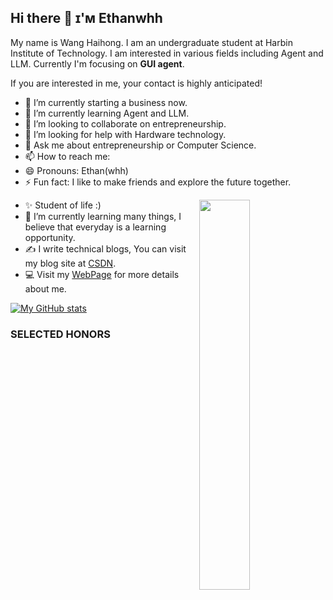 ## Hi there 👋  ɪ'ᴍ Ethanwhh

My name is Wang Haihong. I am an undergraduate student at Harbin Institute of Technology. I am interested in various fields including Agent and LLM. Currently I'm focusing on **GUI agent**.

If you are interested in me, your contact is highly anticipated!

- 🔭 I’m currently starting a business now.
- 🌱 I’m currently learning Agent and LLM.
- 👯 I’m looking to collaborate on entrepreneurship.
- 🤔 I’m looking for help with Hardware technology.
- 💬 Ask me about entrepreneurship or Computer Science.
- 📫 How to reach me: 
- 😄 Pronouns: Ethan(whh)
- ⚡ Fun fact: I like to make friends and explore the future together.
  
<div>
  <img align="right" width="40%" src="https://owlbertsio-resized.s3.amazonaws.com/Popper.psd.full.png">
</div>

- ✨ Student of life :)
- 🌱 I’m currently learning many things, I believe that everyday is a learning opportunity.
- ✍ I write technical blogs, You can visit my blog site at [CSDN](https://blog.csdn.net/m0_73672030?spm=1010.2135.3001.5343).
- 💻 Visit my [WebPage](https://Ethanwhh.github.io/) for more details about me.

 [![My GitHub stats](https://github-readme-stats.vercel.app/api?username=Ethanwhh)](https://github.com/anuraghazra/github-readme-stats)
  <h3 align="left">SELECTED HONORS </h3>
